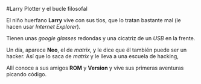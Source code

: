 #Larry Plotter y el bucle filosofal

El niño huerfano **Larry** vive con sus tios, que lo tratan bastante mal
(le hacen usar *Internet Explorer*).

Tienen unas *google glasses* redondas y una cicatriz de un *USB* en la frente.

Un día, aparece **Neo**, el de *matrix*, y le dice que él también puede ser un hacker.
Así que lo saca de *matrix* y le lleva a una escuela de hacking, 

Allí conoce a sus amigos **ROM** y **Version** y vive sus primeras aventuras picando código. 
